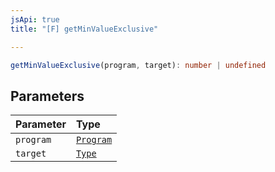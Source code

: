 ```yaml
---
jsApi: true
title: "[F] getMinValueExclusive"

---
```

```ts
getMinValueExclusive(program, target): number | undefined
```

## Parameters

| Parameter | Type |
| :------ | :------ |
| `program` | [`Program`](../interfaces/Program.md) |
| `target` | [`Type`](../type-aliases/Type.md) |
